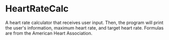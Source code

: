 # HeartRateCalc

A heart rate calculator that receives user input.
Then, the program will print the user's information,
maximum heart rate, and target heart rate.
Formulas are from the American Heart Association.
